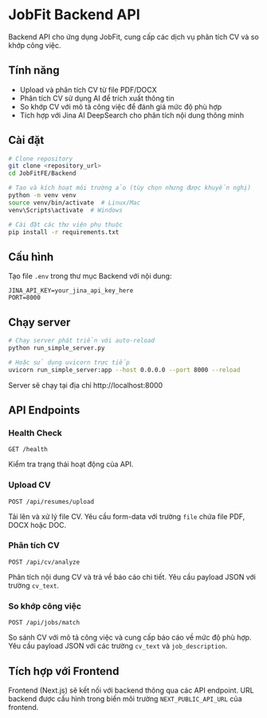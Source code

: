 # JobFit Backend API

Backend API cho ứng dụng JobFit, cung cấp các dịch vụ phân tích CV và so khớp công việc.

## Tính năng

- Upload và phân tích CV từ file PDF/DOCX
- Phân tích CV sử dụng AI để trích xuất thông tin
- So khớp CV với mô tả công việc để đánh giá mức độ phù hợp
- Tích hợp với Jina AI DeepSearch cho phân tích nội dung thông minh

## Cài đặt

```bash
# Clone repository
git clone <repository_url>
cd JobFitFE/Backend

# Tạo và kích hoạt môi trường ảo (tùy chọn nhưng được khuyến nghị)
python -m venv venv
source venv/bin/activate  # Linux/Mac
venv\Scripts\activate  # Windows

# Cài đặt các thư viện phụ thuộc
pip install -r requirements.txt
```

## Cấu hình

Tạo file `.env` trong thư mục Backend với nội dung:

```
JINA_API_KEY=your_jina_api_key_here
PORT=8000
```

## Chạy server

```bash
# Chạy server phát triển với auto-reload
python run_simple_server.py

# Hoặc sử dụng uvicorn trực tiếp
uvicorn run_simple_server:app --host 0.0.0.0 --port 8000 --reload
```

Server sẽ chạy tại địa chỉ http://localhost:8000

## API Endpoints

### Health Check

```
GET /health
```

Kiểm tra trạng thái hoạt động của API.

### Upload CV

```
POST /api/resumes/upload
```

Tải lên và xử lý file CV. Yêu cầu form-data với trường `file` chứa file PDF, DOCX hoặc DOC.

### Phân tích CV

```
POST /api/cv/analyze
```

Phân tích nội dung CV và trả về báo cáo chi tiết. Yêu cầu payload JSON với trường `cv_text`.

### So khớp công việc

```
POST /api/jobs/match
```

So sánh CV với mô tả công việc và cung cấp báo cáo về mức độ phù hợp. Yêu cầu payload JSON với các trường `cv_text` và `job_description`.

## Tích hợp với Frontend

Frontend (Next.js) sẽ kết nối với backend thông qua các API endpoint. URL backend được cấu hình trong biến môi trường `NEXT_PUBLIC_API_URL` của frontend.
